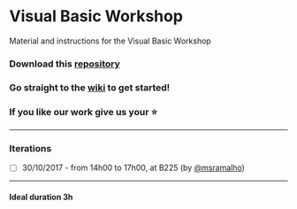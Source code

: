 # Visual Basic Workshop
Material and instructions for the Visual Basic Workshop

### Download this [repository](https://github.com/ieeeupsb/workshop-vb/archive/master.zip)

### Go straight to the [wiki](https://github.com/ieeeupsb/workshop-vb/wiki) to get started!

### If you like our work give us your :star:

---
### Iterations

 - [ ] 30/10/2017 - from 14h00 to 17h00, at B225 (by [@msramalho](https://github.com/msramalho))
 
---

#### Ideal duration 3h
